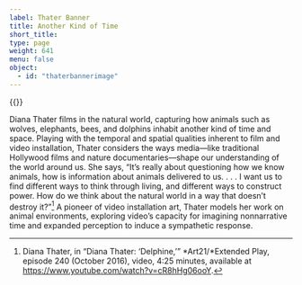 ```yaml
---
label: Thater Banner
title: Another Kind of Time
short_title:
type: page
weight: 641
menu: false
object:
  - id: "thaterbannerimage"
---
```

{{<q-figure id="thaterbannerimage" >}}

Diana Thater films in the natural world, capturing how animals such as wolves, elephants, bees, and dolphins inhabit another kind of time and space. Playing with the temporal and spatial qualities inherent to film and video installation, Thater considers the ways media—like traditional Hollywood films and nature documentaries—shape our understanding of the world around us. She says, “It’s really about questioning how we know animals, how is information about animals delivered to us. . . . I want us to find different ways to think through living, and different ways to construct power. How do we think about the natural world in a way that doesn’t destroy it?”[^1] A pioneer of video installation art, Thater models her work on animal environments, exploring video’s capacity for imagining nonnarrative time and expanded perception to induce a sympathetic response.

[^1]: Diana Thater, in “Diana Thater: ‘Delphine,’” *Art21/*Extended Play, episode 240 (October 2016), video, 4:25 minutes, available at https://www.youtube.com/watch?v=cR8hHg06ooY.
